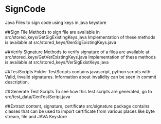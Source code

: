 # SignCode
Java Files to sign code using keys in java keystore

##Sign File
Methods to sign file are available in src/stored_keys/GetSigExistingKeys.java
Implementation of these methods is available at src/stored_keys/GenSigExistingKeys.java

##Verify Signature
Methods to verify signature of a filea are available at src/stored_keys/GetVerExistingKeys.java
Implementation of these methods is available at src/stored_keys/VerSigExistKeys.java

##TestScripts
Folder TestScripts contains javascript, python scripts with Valid, Invalid signatures.
Information about invalidity can be seen in commit description.

##Generate Test Scripts
To see how this test scripts are generated, go to src/test_data/GenTestScript.java

##Extract content, signature, certificate
src/signature package contains classes that can be used to import certificate from various places like byte stream, file and JAVA Keystore

